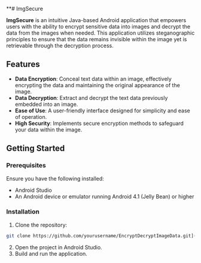 **# ImgSecure

**ImgSecure** is an intuitive Java-based Android application that empowers users with the ability to encrypt sensitive data into images and decrypt the data from the images when needed. This application utilizes steganographic principles to ensure that the data remains invisible within the image yet is retrievable through the decryption process.

## Features

- **Data Encryption**: Conceal text data within an image, effectively encrypting the data and maintaining the original appearance of the image.
- **Data Decryption**: Extract and decrypt the text data previously embedded into an image.
- **Ease of Use**: A user-friendly interface designed for simplicity and ease of operation.
- **High Security**: Implements secure encryption methods to safeguard your data within the image.

## Getting Started

### Prerequisites

Ensure you have the following installed:
- Android Studio
- An Android device or emulator running Android 4.1 (Jelly Bean) or higher

### Installation

1. Clone the repository:
```bash
git clone https://github.com/yourusername/EncryptDecryptImageData.git](https://github.com/aliabuelhija/ImgSecure.git
```
2. Open the project in Android Studio.
3. Build and run the application.
